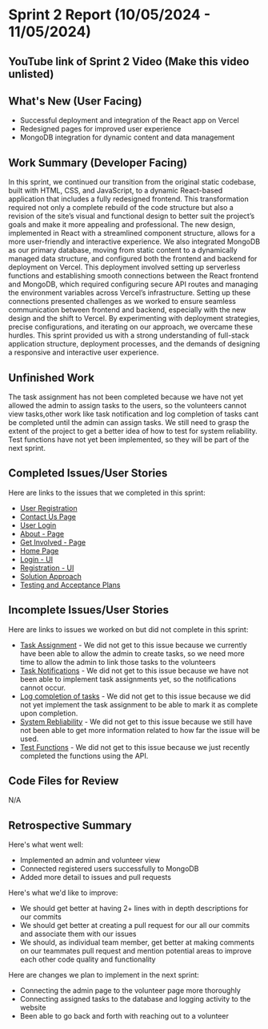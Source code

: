  # Sprint 2 Report (10/05/2024 - 11/05/2024)


## YouTube link of Sprint 2 Video (Make this video unlisted)


## What's New (User Facing) 
* Successful deployment and integration of the React app on Vercel
* Redesigned pages for improved user experience
* MongoDB integration for dynamic content and data management
  
## Work Summary (Developer Facing) 
In this sprint, we continued our transition from the original static codebase, built with HTML, CSS, and JavaScript, to a dynamic React-based application that includes a fully redesigned frontend. This transformation required not only a complete rebuild of the code structure but also a revision of the site’s visual and functional design to better suit the project’s goals and make it more appealing and professional. The new design, implemented in React with a streamlined component structure, allows for a more user-friendly and interactive experience. We also integrated MongoDB as our primary database, moving from static content to a dynamically managed data structure, and configured both the frontend and backend for deployment on Vercel. This deployment involved setting up serverless functions and establishing smooth connections between the React frontend and MongoDB, which required configuring secure API routes and managing the environment variables across Vercel’s infrastructure. Setting up these connections presented challenges as we worked to ensure seamless communication between frontend and backend, especially with the new design and the shift to Vercel. By experimenting with deployment strategies, precise configurations, and iterating on our approach, we overcame these hurdles. This sprint provided us with a strong understanding of full-stack application structure, deployment processes, and the demands of designing a responsive and interactive user experience.

## Unfinished Work  
The task assignment has not been completed because we have not yet allowed the admin to assign tasks to the users, so the volunteers cannot view tasks,other work like task notification and log completion of tasks cant be completed until the admin can assign tasks. We still need to grasp the extent of the project to get a better idea of how to test for system reliability. Test functions have not yet been implemented, so they will be part of the next sprint.

## Completed Issues/User Stories 
Here are links to the issues that we completed in this sprint:
* [User Registration](https://github.com/awishto-write/GCISL/issues/2)  
* [Contact Us Page](https://github.com/awishto-write/GCISL/issues/9) 
* [User Login](https://github.com/awishto-write/GCISL/issues/31) 
* [About - Page](https://github.com/awishto-write/GCISL/issues/32) 
* [Get Involved - Page](https://github.com/awishto-write/GCISL/issues/33) 
* [Home Page](https://github.com/awishto-write/GCISL/issues/34) 
* [Login - UI](https://github.com/awishto-write/GCISL/issues/35) 
* [Registration - UI](https://github.com/awishto-write/GCISL/issues/36) 
* [Solution Approach](https://github.com/awishto-write/GCISL/issues/37) 
* [Testing and Acceptance Plans](https://github.com/awishto-write/GCISL/issues/38)
  
## Incomplete Issues/User Stories  
Here are links to issues we worked on but did not complete in this sprint:
* [Task Assignment](https://github.com/awishto-write/GCISL/issues/4) - We did not get to this issue because we currently have been able to allow the admin to create tasks, so we need more time to allow the admin to link those tasks to the volunteers
* [Task Notifications](https://github.com/awishto-write/GCISL/issues/5) - We did not get to this issue because we have not been able to implement task assignments yet, so the notifications cannot occur. 
* [Log completion of tasks](https://github.com/awishto-write/GCISL/issues/6) - We did not get to this issue because we did not yet implement the task assignment to be able to mark it as complete upon completion.
* [System Rebliability](https://github.com/awishto-write/GCISL/issues/10) - We did not get to this issue because we still have not been able to get more information related to how far the issue will be used.
* [Test Functions](https://github.com/awishto-write/GCISL/issues/39) - We did not get to this issue because we just recently completed the functions using the API.

## Code Files for Review   
N/A

## Retrospective Summary   
Here's what went well: 
 * Implemented an admin and volunteer view
 * Connected registered users successfully to MongoDB
 * Added more detail to issues and pull requests

Here's what we'd like to improve: 
  * We should get better at having 2+ lines with in depth descriptions for our commits
  * We should get better at creating a pull request for our all our commits and associate them with our issues
  * We should, as individual team member, get better at making comments on our teammates pull request and mention potential areas to improve each other code quality and functionality

Here are changes we plan to implement in the next sprint: 
  * Connecting the admin page to the volunteer page more thoroughly
  * Connecting assigned tasks to the database and logging activity to the website
  * Been able to go back and forth with reaching out to a volunteer
